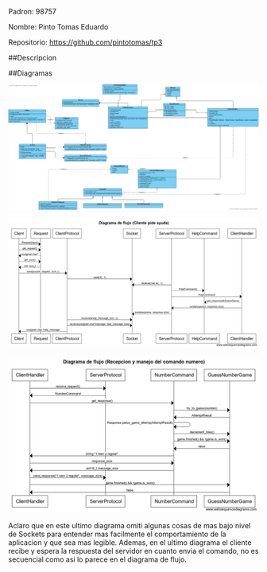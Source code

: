 Padron: 98757

Nombre: Pinto Tomas Eduardo

Repositorio: https://github.com/pintotomas/tp3

##Descripcion

##Diagramas

![Diagrama de clases](diagramas/diagrama_de_clases.png)

![Diagrama de flujo cliente pide ayuda](diagramas/diagrama_flujo_pedir_ayuda.png)

![Diagrama de flujo servidor maneja numero](diagramas/diagrama_flujo_servidor_maneja_numero.png)

Aclaro que en este ultimo diagrama omiti algunas cosas de mas bajo nivel de Sockets para entender mas facilmente el comportamiento de la aplicacion y que sea mas legible. Ademas, en el ultimo diagrama el cliente recibe y espera la respuesta del servidor en cuanto envia el comando, no es secuencial como asi lo parece en el diagrama de flujo.
